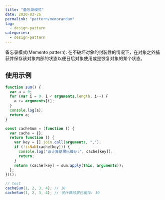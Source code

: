 ```yaml
---
title: "备忘录模式"
date: 2020-03-26
permalink: "pattern/memorandum"
tag:
  - design-pattern
categories:
  - design-pattern
---
```


备忘录模式(Memento pattern): 在不破坏对象的封装性的情况下，在对象之外捕获并保存该对象内部的状态以便日后对象使用或是恢复对象的某个状态。

## 使用示例

```js
function sum() {
  var a = 0;
  for (var i = 0; i < arguments.length; i++) {
    a += arguments[i];
  }
  console.log(a);
  return a;
}

const cacheSum = (function () {
  var cache = {};
  return function () {
    var key = [].join.call(arguments, ",");
    if (!isNaN(cache[key])) {
      console.log("该计算结果已缓存:", cache[key]);
      return;
    }
    return (cache[key] = sum.apply(this, arguments));
  };
})();

// test
cacheSum(1, 2, 3, 4); // 10
cacheSum(1, 2, 3, 4); // 该计算结果已缓存: 10
```
